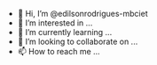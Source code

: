 - 👋 Hi, I’m @edilsonrodrigues-mbciet
- 👀 I’m interested in ...
- 🌱 I’m currently learning ...
- 💞️ I’m looking to collaborate on ...
- 📫 How to reach me ...

<!---
edilsonrodrigues-mbciet/edilsonrodrigues-mbciet is a ✨ special ✨ repository because its `README.md` (this file) appears on your GitHub profile.
You can click the Preview link to take a look at your changes.
--->
